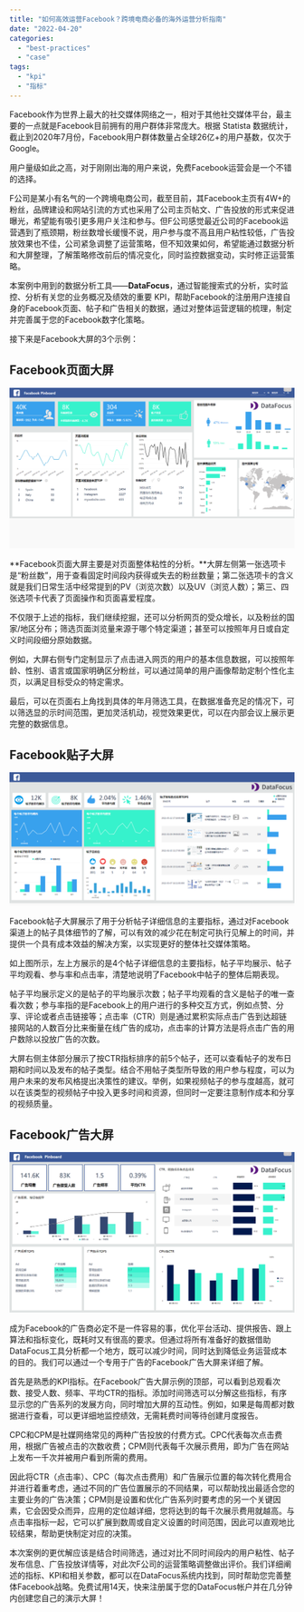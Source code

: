 ```yaml
---
title: "如何高效运营Facebook？跨境电商必备的海外运营分析指南"
date: "2022-04-20"
categories: 
  - "best-practices"
  - "case"
tags: 
  - "kpi"
  - "指标"
---
```


Facebook作为世界上最大的社交媒体网络之一，相对于其他社交媒体平台，最主要的一点就是Facebook目前拥有的用户群体非常庞大。根据 Statista 数据统计，截止到2020年7月份，Facebook用户群体数量占全球26亿+的用户基数，仅次于Google。

用户量级如此之高，对于刚刚出海的用户来说，免费Facebook运营会是一个不错的选择。

F公司是某小有名气的一个跨境电商公司，截至目前，其Facebook主页有4W+的粉丝，品牌建设和网站引流的方式也采用了公司主页帖文、广告投放的形式来促进曝光，希望能有吸引更多用户关注和参与。但F公司感觉最近公司的Facebook运营遇到了瓶颈期，粉丝数增长缓慢不说，用户参与度不高且用户粘性较低，广告投放效果也不佳，公司紧急调整了运营策略，但不知效果如何，希望能通过数据分析和大屏整理，了解策略修改前后的情况变化，同时监控数据变动，实时修正运营策略。

本案例中用到的数据分析工具——**DataFocus**，通过智能搜索式的分析，实时监控、分析有关您的业务概况及绩效的重要 KPI，帮助Facebook的注册用户连接自身的Facebook页面、帖子和广告相关的数据，通过对整体运营逻辑的梳理，制定并完善属于您的Facebook数字化策略。

接下来是Facebook大屏的3个示例：

## **Facebook页面大屏**

![01Facebook页面大屏](images/1650464211-01facebook.png)

**Facebook页面大屏主要是对页面整体粘性的分析。**大屏左侧第一张选项卡是“粉丝数”，用于查看固定时间段内获得或失去的粉丝数量；第二张选项卡的含义就是我们日常生活中经常提到的PV（浏览次数）以及UV（浏览人数）；第三、四张选项卡代表了页面操作和页面喜爱程度。

不仅限于上述的指标，我们继续挖掘，还可以分析网页的受众增长，以及粉丝的国家/地区分布；筛选页面浏览量来源于哪个特定渠道；甚至可以按照年月日或自定义时间段细分原始数据。

例如，大屏右侧专门定制显示了点击进入网页的用户的基本信息数据，可以按照年龄、性别、语言或国家明确区分粉丝，可以通过简单的用户画像帮助定制个性化主页，以满足目标受众的特定需求。

最后，可以在页面右上角找到具体的年月筛选工具，在数据准备充足的情况下，可以筛选显的示时间范围，更加灵活机动，视觉效果更优，可以在内部会议上展示更完整的数据信息。

## **Facebook贴子大屏**

![02](images/1650464217-02.png)

Facebook帖子大屏展示了用于分析帖子详细信息的主要指标，通过对Facebook渠道上的帖子具体细节的了解，可以有效的减少花在制定可执行见解上的时间，并提供一个具有成本效益的解决方案，以实现更好的整体社交媒体策略。

如上图所示，左上方展示的是4个帖子详细信息的主要指标，帖子平均展示、帖子平均观看、参与率和点击率，清楚地说明了Facebook中帖子的整体后期表现。

帖子平均展示定义的是帖子的平均展示次数；帖子平均观看的含义是帖子的唯一查看次数；参与率指的是Facebook上的用户进行的多种交互方式，例如点赞、分享、评论或者点击链接等；点击率（CTR）则是通过累积实际点击广告到达超链接网站的人数百分比来衡量在线广告的成功，点击率的计算方法是将点击广告的用户数除以投放广告的次数。

大屏右侧主体部分展示了按CTR指标排序的前5个帖子，还可以查看帖子的发布日期和时间以及发布的帖子类型。结合不用帖子类型所导致的用户参与程度，可以为用户未来的发布风格提出决策性的建议。举例，如果视频帖子的参与度越高，就可以在该类型的视频帖子中投入更多时间和资源，但同时一定要注意制作成本和分享的视频质量。

## **Facebook广告大屏**

![03Facebook广告大屏](images/1650464221-03facebook.png)

成为Facebook的广告商必定不是一件容易的事，优化平台活动、提供报告、跟上算法和指标变化，既耗时又有很高的要求。但通过将所有准备好的数据借助DataFocus工具分析都一个地方，既可以减少时间，同时达到降低业务运营成本的目的。我们可以通过一个专用于广告的Facebook广告大屏来详细了解。

首先是熟悉的KPI指标。在Facebook广告大屏示例的顶部，可以看到总观看次数、接受人数、频率、平均CTR的指标。添加时间筛选可以分解这些指标，有序显示您的广告系列的发展方向，同时增加大屏的互动性。例如，如果是每周都对数据进行查看，可以更详细地监控绩效，无需耗费时间等待创建月度报告。

CPC和CPM是社媒网络常见的两种广告投放的付费方式。CPC代表每次点击费用，根据广告被点击的次数收费；CPM则代表每千次展示费用，即为广告在网站上发布一千次并被用户看到所需的费用。

因此将CTR（点击率）、CPC（每次点击费用）和广告展示位置的每次转化费用合并进行着重考虑，通过不同的广告位置展示的不同结果，可以帮助找出最适合您的主要业务的广告决策；CPM则是设置和优化广告系列时要考虑的另一个关键因素，它会因受众而异，应用的定位越详细，您将达到的每千次展示费用就越高。与点击率指标一起，它可以扩展到数周或自定义设置的时间范围，因此可以直观地比较结果，帮助更快制定对应的决策。

本次案例的更优解应该是结合时间筛选，通过对比不同时间段内的用户粘性、帖子发布信息、广告投放详情等，对此次F公司的运营策略调整做出评价。我们详细阐述的指标、KPI和相关参数，都可以在DataFocus系统内找到，同时帮助您完善整体Facebook战略。免费试用14天，快来注册属于您的DataFocus帐户并在几分钟内创建您自己的演示大屏！

